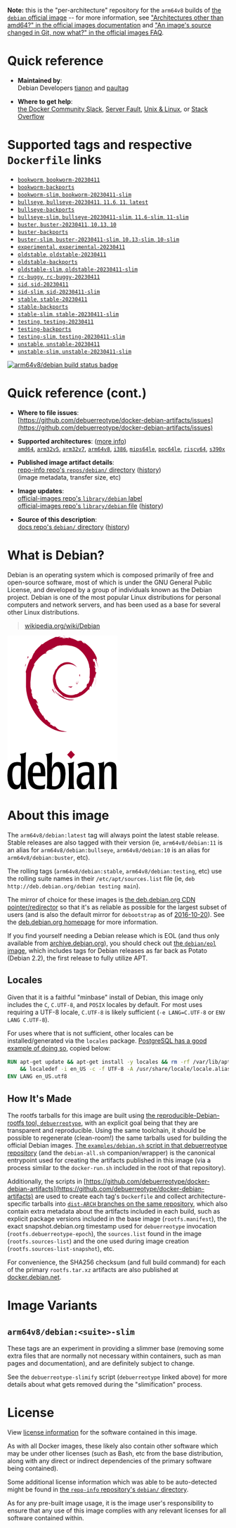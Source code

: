 <!--

********************************************************************************

WARNING:

    DO NOT EDIT "debian/README.md"

    IT IS AUTO-GENERATED

    (from the other files in "debian/" combined with a set of templates)

********************************************************************************

-->

**Note:** this is the "per-architecture" repository for the `arm64v8` builds of [the `debian` official image](https://hub.docker.com/_/debian) -- for more information, see ["Architectures other than amd64?" in the official images documentation](https://github.com/docker-library/official-images#architectures-other-than-amd64) and ["An image's source changed in Git, now what?" in the official images FAQ](https://github.com/docker-library/faq#an-images-source-changed-in-git-now-what).

# Quick reference

-	**Maintained by**:  
	Debian Developers [tianon](https://qa.debian.org/developer.php?login=tianon) and [paultag](https://qa.debian.org/developer.php?login=paultag)

-	**Where to get help**:  
	[the Docker Community Slack](https://dockr.ly/comm-slack), [Server Fault](https://serverfault.com/help/on-topic), [Unix & Linux](https://unix.stackexchange.com/help/on-topic), or [Stack Overflow](https://stackoverflow.com/help/on-topic)

# Supported tags and respective `Dockerfile` links

-	[`bookworm`, `bookworm-20230411`](https://github.com/debuerreotype/docker-debian-artifacts/blob/c6aa940fe791096bd754cb0b50a6fef2726ef578/bookworm/Dockerfile)
-	[`bookworm-backports`](https://github.com/debuerreotype/docker-debian-artifacts/blob/c6aa940fe791096bd754cb0b50a6fef2726ef578/bookworm/backports/Dockerfile)
-	[`bookworm-slim`, `bookworm-20230411-slim`](https://github.com/debuerreotype/docker-debian-artifacts/blob/c6aa940fe791096bd754cb0b50a6fef2726ef578/bookworm/slim/Dockerfile)
-	[`bullseye`, `bullseye-20230411`, `11.6`, `11`, `latest`](https://github.com/debuerreotype/docker-debian-artifacts/blob/c6aa940fe791096bd754cb0b50a6fef2726ef578/bullseye/Dockerfile)
-	[`bullseye-backports`](https://github.com/debuerreotype/docker-debian-artifacts/blob/c6aa940fe791096bd754cb0b50a6fef2726ef578/bullseye/backports/Dockerfile)
-	[`bullseye-slim`, `bullseye-20230411-slim`, `11.6-slim`, `11-slim`](https://github.com/debuerreotype/docker-debian-artifacts/blob/c6aa940fe791096bd754cb0b50a6fef2726ef578/bullseye/slim/Dockerfile)
-	[`buster`, `buster-20230411`, `10.13`, `10`](https://github.com/debuerreotype/docker-debian-artifacts/blob/c6aa940fe791096bd754cb0b50a6fef2726ef578/buster/Dockerfile)
-	[`buster-backports`](https://github.com/debuerreotype/docker-debian-artifacts/blob/c6aa940fe791096bd754cb0b50a6fef2726ef578/buster/backports/Dockerfile)
-	[`buster-slim`, `buster-20230411-slim`, `10.13-slim`, `10-slim`](https://github.com/debuerreotype/docker-debian-artifacts/blob/c6aa940fe791096bd754cb0b50a6fef2726ef578/buster/slim/Dockerfile)
-	[`experimental`, `experimental-20230411`](https://github.com/debuerreotype/docker-debian-artifacts/blob/c6aa940fe791096bd754cb0b50a6fef2726ef578/experimental/Dockerfile)
-	[`oldstable`, `oldstable-20230411`](https://github.com/debuerreotype/docker-debian-artifacts/blob/c6aa940fe791096bd754cb0b50a6fef2726ef578/oldstable/Dockerfile)
-	[`oldstable-backports`](https://github.com/debuerreotype/docker-debian-artifacts/blob/c6aa940fe791096bd754cb0b50a6fef2726ef578/oldstable/backports/Dockerfile)
-	[`oldstable-slim`, `oldstable-20230411-slim`](https://github.com/debuerreotype/docker-debian-artifacts/blob/c6aa940fe791096bd754cb0b50a6fef2726ef578/oldstable/slim/Dockerfile)
-	[`rc-buggy`, `rc-buggy-20230411`](https://github.com/debuerreotype/docker-debian-artifacts/blob/c6aa940fe791096bd754cb0b50a6fef2726ef578/rc-buggy/Dockerfile)
-	[`sid`, `sid-20230411`](https://github.com/debuerreotype/docker-debian-artifacts/blob/c6aa940fe791096bd754cb0b50a6fef2726ef578/sid/Dockerfile)
-	[`sid-slim`, `sid-20230411-slim`](https://github.com/debuerreotype/docker-debian-artifacts/blob/c6aa940fe791096bd754cb0b50a6fef2726ef578/sid/slim/Dockerfile)
-	[`stable`, `stable-20230411`](https://github.com/debuerreotype/docker-debian-artifacts/blob/c6aa940fe791096bd754cb0b50a6fef2726ef578/stable/Dockerfile)
-	[`stable-backports`](https://github.com/debuerreotype/docker-debian-artifacts/blob/c6aa940fe791096bd754cb0b50a6fef2726ef578/stable/backports/Dockerfile)
-	[`stable-slim`, `stable-20230411-slim`](https://github.com/debuerreotype/docker-debian-artifacts/blob/c6aa940fe791096bd754cb0b50a6fef2726ef578/stable/slim/Dockerfile)
-	[`testing`, `testing-20230411`](https://github.com/debuerreotype/docker-debian-artifacts/blob/c6aa940fe791096bd754cb0b50a6fef2726ef578/testing/Dockerfile)
-	[`testing-backports`](https://github.com/debuerreotype/docker-debian-artifacts/blob/c6aa940fe791096bd754cb0b50a6fef2726ef578/testing/backports/Dockerfile)
-	[`testing-slim`, `testing-20230411-slim`](https://github.com/debuerreotype/docker-debian-artifacts/blob/c6aa940fe791096bd754cb0b50a6fef2726ef578/testing/slim/Dockerfile)
-	[`unstable`, `unstable-20230411`](https://github.com/debuerreotype/docker-debian-artifacts/blob/c6aa940fe791096bd754cb0b50a6fef2726ef578/unstable/Dockerfile)
-	[`unstable-slim`, `unstable-20230411-slim`](https://github.com/debuerreotype/docker-debian-artifacts/blob/c6aa940fe791096bd754cb0b50a6fef2726ef578/unstable/slim/Dockerfile)

[![arm64v8/debian build status badge](https://img.shields.io/jenkins/s/https/doi-janky.infosiftr.net/job/multiarch/job/arm64v8/job/debian.svg?label=arm64v8/debian%20%20build%20job)](https://doi-janky.infosiftr.net/job/multiarch/job/arm64v8/job/debian/)

# Quick reference (cont.)

-	**Where to file issues**:  
	[https://github.com/debuerreotype/docker-debian-artifacts/issues](https://github.com/debuerreotype/docker-debian-artifacts/issues)

-	**Supported architectures**: ([more info](https://github.com/docker-library/official-images#architectures-other-than-amd64))  
	[`amd64`](https://hub.docker.com/r/amd64/debian/), [`arm32v5`](https://hub.docker.com/r/arm32v5/debian/), [`arm32v7`](https://hub.docker.com/r/arm32v7/debian/), [`arm64v8`](https://hub.docker.com/r/arm64v8/debian/), [`i386`](https://hub.docker.com/r/i386/debian/), [`mips64le`](https://hub.docker.com/r/mips64le/debian/), [`ppc64le`](https://hub.docker.com/r/ppc64le/debian/), [`riscv64`](https://hub.docker.com/r/riscv64/debian/), [`s390x`](https://hub.docker.com/r/s390x/debian/)

-	**Published image artifact details**:  
	[repo-info repo's `repos/debian/` directory](https://github.com/docker-library/repo-info/blob/master/repos/debian) ([history](https://github.com/docker-library/repo-info/commits/master/repos/debian))  
	(image metadata, transfer size, etc)

-	**Image updates**:  
	[official-images repo's `library/debian` label](https://github.com/docker-library/official-images/issues?q=label%3Alibrary%2Fdebian)  
	[official-images repo's `library/debian` file](https://github.com/docker-library/official-images/blob/master/library/debian) ([history](https://github.com/docker-library/official-images/commits/master/library/debian))

-	**Source of this description**:  
	[docs repo's `debian/` directory](https://github.com/docker-library/docs/tree/master/debian) ([history](https://github.com/docker-library/docs/commits/master/debian))

# What is Debian?

Debian is an operating system which is composed primarily of free and open-source software, most of which is under the GNU General Public License, and developed by a group of individuals known as the Debian project. Debian is one of the most popular Linux distributions for personal computers and network servers, and has been used as a base for several other Linux distributions.

> [wikipedia.org/wiki/Debian](https://en.wikipedia.org/wiki/Debian)

![logo](https://raw.githubusercontent.com/docker-library/docs/b449be7df57e9ed9086bb5821bfb5d6cdc5d67a4/debian/logo.png)

# About this image

The `arm64v8/debian:latest` tag will always point the latest stable release. Stable releases are also tagged with their version (ie, `arm64v8/debian:11` is an alias for `arm64v8/debian:bullseye`, `arm64v8/debian:10` is an alias for `arm64v8/debian:buster`, etc).

The rolling tags (`arm64v8/debian:stable`, `arm64v8/debian:testing`, etc) use the rolling suite names in their `/etc/apt/sources.list` file (ie, `deb http://deb.debian.org/debian testing main`).

The mirror of choice for these images is [the deb.debian.org CDN pointer/redirector](https://deb.debian.org) so that it's as reliable as possible for the largest subset of users (and is also the default mirror for `debootstrap` as of [2016-10-20](https://anonscm.debian.org/cgit/d-i/debootstrap.git/commit/?id=9e8bc60ad1ccf3a25ce7890526b70059f3e770de)). See the [deb.debian.org homepage](https://deb.debian.org) for more information.

If you find yourself needing a Debian release which is EOL (and thus only available from [archive.debian.org](http://archive.debian.org)), you should check out [the `debian/eol` image](https://hub.docker.com/r/debian/eol/), which includes tags for Debian releases as far back as Potato (Debian 2.2), the first release to fully utilize APT.

## Locales

Given that it is a faithful "minbase" install of Debian, this image only includes the `C`, `C.UTF-8`, and `POSIX` locales by default. For most uses requiring a UTF-8 locale, `C.UTF-8` is likely sufficient (`-e LANG=C.UTF-8` or `ENV LANG C.UTF-8`).

For uses where that is not sufficient, other locales can be installed/generated via the `locales` package. [PostgreSQL has a good example of doing so](https://github.com/docker-library/postgres/blob/69bc540ecfffecce72d49fa7e4a46680350037f9/9.6/Dockerfile#L21-L24), copied below:

```dockerfile
RUN apt-get update && apt-get install -y locales && rm -rf /var/lib/apt/lists/* \
	&& localedef -i en_US -c -f UTF-8 -A /usr/share/locale/locale.alias en_US.UTF-8
ENV LANG en_US.utf8
```

## How It's Made

The rootfs tarballs for this image are built using [the reproducible-Debian-rootfs tool, `debuerreotype`](https://github.com/debuerreotype/debuerreotype), with an explicit goal being that they are transparent and reproducible. Using the same toolchain, it should be possible to regenerate (clean-room!) the same tarballs used for building the official Debian images. [The `examples/debian.sh` script in that debuerreotype repository](https://github.com/debuerreotype/debuerreotype/blob/master/examples/debian.sh) (and the `debian-all.sh` companion/wrapper) is the canonical entrypoint used for creating the artifacts published in this image (via a process similar to the `docker-run.sh` included in the root of that repository).

Additionally, the scripts in [https://github.com/debuerreotype/docker-debian-artifacts](https://github.com/debuerreotype/docker-debian-artifacts) are used to create each tag's `Dockerfile` and collect architecture-specific tarballs into [`dist-ARCH` branches on the same repository](https://github.com/debuerreotype/docker-debian-artifacts/branches), which also contain extra metadata about the artifacts included in each build, such as explicit package versions included in the base image (`rootfs.manifest`), the exact snapshot.debian.org timestamp used for `debuerreotype` invocation (`rootfs.debuerreotype-epoch`), the `sources.list` found in the image (`rootfs.sources-list`) and the one used during image creation (`rootfs.sources-list-snapshot`), etc.

For convenience, the SHA256 checksum (and full build command) for each of the primary `rootfs.tar.xz` artifacts are also published at [docker.debian.net](https://docker.debian.net/).

# Image Variants

## `arm64v8/debian:<suite>-slim`

These tags are an experiment in providing a slimmer base (removing some extra files that are normally not necessary within containers, such as man pages and documentation), and are definitely subject to change.

See the `debuerreotype-slimify` script (`debuerreotype` linked above) for more details about what gets removed during the "slimification" process.

# License

View [license information](https://www.debian.org/social_contract#guidelines) for the software contained in this image.

As with all Docker images, these likely also contain other software which may be under other licenses (such as Bash, etc from the base distribution, along with any direct or indirect dependencies of the primary software being contained).

Some additional license information which was able to be auto-detected might be found in [the `repo-info` repository's `debian/` directory](https://github.com/docker-library/repo-info/tree/master/repos/debian).

As for any pre-built image usage, it is the image user's responsibility to ensure that any use of this image complies with any relevant licenses for all software contained within.
